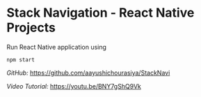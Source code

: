 # Stack Navigation - React Native Projects

Run React Native application using

```
npm start
```

*GitHub:*
https://github.com/aayushichourasiya/StackNavi

*Video Tutorial:*
https://youtu.be/BNY7gShQ9Vk

